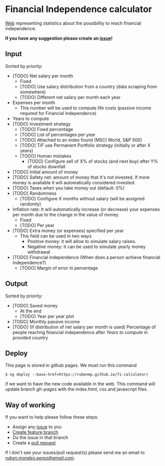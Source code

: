 # Financial Independence calculator

[Web](https://rubenmp.github.io/fi-calculator/) representing statistics about the possibility to reach financial independence.

**If you have any suggestion please create an [issue](https://github.com/Rubenmp/fi-calculator/issues)!**

## Input
Sorted by priority:

- [TODO] Net salary per month
  - Fixed
  - [TODO] Use salary distribution from a country (data scraping from somewhere)
  - [TODO] Different net salary per month each year
- Expenses per month
  - This number will be used to compute life costs (passive income required for Financial Independence)
- Years to compute
- [TODO] Investment strategy
  - [TODO] Fixed percentage 
  - [TODO] List of percentages per year
  - [TODO] Attached to an index found (MSCI World, S&P 500)
  - [TODO] T/F use Permanent Portfolio strategy (initially or after X years)
  - [TODO] Human mistakes
    - [TODO] Configure sell of X% of stocks (and next buy) after Y% of stocks downfall
- [TODO] Initial amount of money
- [TODO] Safety net: amount of money that it's not invested. If more money is available it will automatically considered invested.
- [TODO] Taxes when you take money out (default: 0%)
- [TODO] Randomness
  - [TODO] Configure X months without salary (will be assigned randomly)
- Inflation rate: It will automatically increase (or decrease) your expenses per month due to the change in the value of money.
  - Fixed
  - [TODO] Per year
- [TODO] Extra money (or expenses) specified per year
  - This field can be used in two ways
    - Positive money: it will allow to simulate salary raises.
    - Negative money: it can be used to simulate yearly money withdrawal
- [TODO] Financial independence (When does a person achieve financial independence?)
  - [TODO] Margin of error in percentage


## Output
Sorted by priority:

- [TODO] Saved money
  - At the end
  - [TODO] Year per year plot
- [TODO] Monthly passive income
- [TODO] (If distribution of net salary per month is used) Percentage of people reachng financial independence after *Years to compute* in provided country


## Deploy
This page is stored in github pages. We must run this command
```
$ ng deploy --base-href=https://rubenmp.github.io/fi-calculator/
```
if we want to have the new code available in the web. This command will update branch *gh-pages* with the index.html, css and javascript files.


## Way of working
If you want to help please follow these steps:
- Assign any [issue](https://github.com/Rubenmp/fi-calculator/issues) to you
- [Create feature branch](https://git-scm.com/book/en/v2/Git-Branching-Basic-Branching-and-Merging)
- Do the issue in that branch
- Create a [pull request](https://github.com/Rubenmp/fi-calculator/pulls)

If I don't see your issues/pull request(s) please send me an email to *ruben.morales.perez@gmail.com*.

